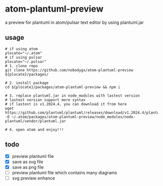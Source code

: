# atom-plantuml-preview

a preview for plantuml in atom/pulsar text editor by using plantuml.jar

## usage

```shell
# if using atom
plocate="~/.atom"
# if using pulsar
plocate="~/.pulsar"
# 1. clone repo
git clone https://github.com/nobodygx/atom-plantuml-preview ${plocate}/packages/

# 2. install package
cd ${plocate}/packages/atom-plantuml-preview && npm i

# 3. replace plantuml.jar in node_modules with lastest version
# lastest version support more syntax
# if lastest is v1.2024.4, you can download it from here
wget https://github.com/plantuml/plantuml/releases/download/v1.2024.4/plantuml.jar -O ~/.atom/packages/atom-plantuml-preview/node_modules/node-plantuml/vendor/plantuml.jar

# 4. open atom and enjoy!!!
```

## todo

- [x] preview plantuml file
- [x] save as svg file
- [x] save as png file
- [ ] preview plantuml file which contains many diagrams
- [ ] svg preview enhance

